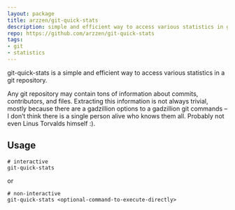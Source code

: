 ```yaml
---
layout: package
title: arzzen/git-quick-stats
description: simple and efficient way to access various statistics in git repository.
repo: https://github.com/arzzen/git-quick-stats
tags:
- git
- statistics
---
```

 
git-quick-stats is a simple and efficient way to access various statistics in a git repository.

Any git repository may contain tons of information about commits, contributors, and files. Extracting this information is not always trivial, mostly because there are a gadzillion options to a gadzillion git commands – I don’t think there is a single person alive who knows them all. Probably not even Linus Torvalds himself :).
 
## Usage
 
 	# interactive
	git-quick-stats

or

	# non-interactive
	git-quick-stats <optional-command-to-execute-directly>
